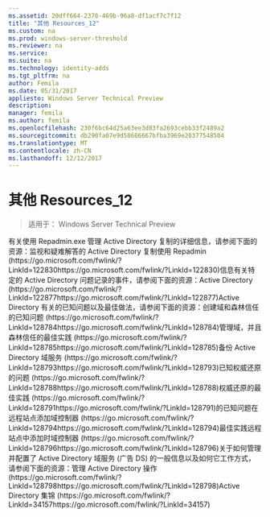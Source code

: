 ```yaml
---
ms.assetid: 20dff664-2370-469b-96a8-df1acf7c7f12
title: "其他 Resources_12"
ms.custom: na
ms.prod: windows-server-threshold
ms.reviewer: na
ms.service: 
ms.suite: na
ms.technology: identity-adds
ms.tgt_pltfrm: na
author: Femila
ms.date: 05/31/2017
appliesto: Windows Server Technical Preview
description: 
manager: femila
ms.author: femila
ms.openlocfilehash: 230f6bc64d25a63ee3d83fa2693cebb33f2489a2
ms.sourcegitcommit: db290fa07e9d50686667bfba3969e20377548504
ms.translationtype: MT
ms.contentlocale: zh-CN
ms.lasthandoff: 12/12/2017
---
```

# <a name="additional-resources12"></a>其他 Resources_12

>适用于： Windows Server Technical Preview


<developerConceptualDocument xmlns="https://ddue.schemas.microsoft.com/authoring/2003/5" xmlns:xlink="https://www.w3.org/1999/xlink" xmlns:xsi="https://www.w3.org/2001/XMLSchema-instance" xsi:schemaLocation="https://ddue.schemas.microsoft.com/authoring/2003/5 http://clixdevr3.blob.core.windows.net/ddueschema/developer.xsd">
  <introduction>
    <para>有关使用 Repadmin.exe 管理 Active Directory 复制的详细信息，请参阅下面的资源：</para><list class="bullet"><listItem><para>监视和疑难解答的 Active Directory 复制使用 Repadmin (<externalLink><linkText>https://go.microsoft.com/fwlink/?LinkId=122830</linkText><linkUri>https://go.microsoft.com/fwlink/?LinkId=122830</linkUri></externalLink>)</para></listItem></list><para>信息有关特定的 Active Directory 问题记录的事件，请参阅下面的资源：</para><list class="bullet"><listItem><para>Active Directory (<externalLink><linkText>https://go.microsoft.com/fwlink/?LinkId=122877</linkText><linkUri>https://go.microsoft.com/fwlink/?LinkId=122877</linkUri></externalLink>)</para></listItem></list><para>Active Directory 有关的已知问题以及最佳做法，请参阅下面的资源：</para><list class="bullet"><listItem><para>创建域和森林信任的已知问题 (<externalLink><linkText>https://go.microsoft.com/fwlink/?LinkId=128784</linkText><linkUri>https://go.microsoft.com/fwlink/?LinkId=128784</linkUri></externalLink>)</para></listItem><listItem><para>管理域，并且森林信任的最佳实践 (<externalLink><linkText>https://go.microsoft.com/fwlink/?LinkId=128785</linkText><linkUri>https://go.microsoft.com/fwlink/?LinkId=128785</linkUri></externalLink>)</para></listItem><listItem><para>备份 Active Directory 域服务 (<externalLink><linkText>https://go.microsoft.com/fwlink/?LinkId=128793</linkText><linkUri>https://go.microsoft.com/fwlink/?LinkId=128793</linkUri></externalLink>)</para></listItem><listItem><para>已知权威还原的问题 (<externalLink><linkText>https://go.microsoft.com/fwlink/?LinkId=128788</linkText><linkUri>https://go.microsoft.com/fwlink/?LinkId=128788</linkUri></externalLink>)</para></listItem><listItem><para>权威还原的最佳实践 (<externalLink><linkText>https://go.microsoft.com/fwlink/?LinkId=128791</linkText><linkUri>https://go.microsoft.com/fwlink/?LinkId=128791</linkUri></externalLink>)</para></listItem><listItem><para>的已知问题在远程站点添加域控制器 (<externalLink><linkText>https://go.microsoft.com/fwlink/?LinkId=128794</linkText><linkUri>https://go.microsoft.com/fwlink/?LinkId=128794</linkUri></externalLink>)</para></listItem><listItem><para>最佳实践远程站点中添加时域控制器 (<externalLink><linkText>https://go.microsoft.com/fwlink/?LinkId=128796</linkText><linkUri>https://go.microsoft.com/fwlink/?LinkId=128796</linkUri></externalLink>)</para></listItem></list><para>关于如何管理并配置了 Active Directory 域服务 (广告 DS) 的一般信息以及如何它工作方式，请参阅下面的资源：</para><list class="bullet"><listItem><para>管理 Active Directory 操作 (<externalLink><linkText>https://go.microsoft.com/fwlink/?LinkId=128798</linkText><linkUri>https://go.microsoft.com/fwlink/?LinkId=128798</linkUri></externalLink>)</para></listItem><listItem><para>Active Directory 集锦 (<externalLink><linkText>https://go.microsoft.com/fwlink/?LinkId=34157</linkText><linkUri>https://go.microsoft.com/fwlink/?LinkId=34157</linkUri></externalLink>)</para></listItem></list>
  </introduction>
  <relatedTopics />
</developerConceptualDocument>


